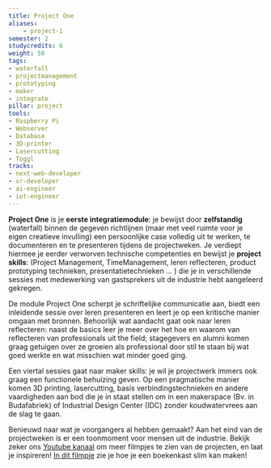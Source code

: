 ```yaml
---
title: Project One
aliases:
    - project-1
semester: 2
studycredits: 6
weight: 50
tags:
- waterfall
- projectmanagement
- prototyping
- maker
- integrate
pillar: project
tools:
- Raspberry Pi
- Webserver
- Database
- 3D-printer
- Lasercutting
- Toggl
tracks:
- next-web-developer
- xr-developer
- ai-engineer
- iot-engineer
---
```


**Project One** is je **eerste integratiemodule**: je bewijst door **zelfstandig** (waterfall) binnen de gegeven richtlijnen (maar met veel ruimte voor je eigen creatieve invulling) een persoonlijke case volledig uit te werken, te documenteren en te presenteren tijdens de projectweken. Je verdiept hiermee je eerder verworven technische competenties en bewijst je **project skills**: (Project Management, TimeManagement, leren reflecteren, product prototyping technieken, presentatietechnieken ... ) die je in verschillende sessies met medewerking van gastsprekers uit de industrie hebt aangeleerd gekregen.

De module Project One scherpt je schriftelijke communicatie aan, biedt een inleidende sessie over leren presenteren en leert je op een kritische manier omgaan met bronnen.
Behoorlijk wat aandacht gaat ook naar leren reflecteren: naast de basics leer je meer over het hoe en waarom van reflecteren van professionals uit the field; stagegevers en alumni komen graag getuigen over ze groeien als professional door stil te staan bij wat goed werkte en wat misschien wat minder goed ging.  

Een viertal sessies gaat naar maker skills: je wil je projectwerk immers ook graag een functionele behuizing geven. Op een pragmatische manier komen 3D printing, lasercutting, basis verbindingstechnieken en andere vaardigheden aan bod die je in staat stellen om in een makerspace (Bv. in Budafabriek) of Industrial Design Center (IDC) zonder koudwatervrees aan de slag te gaan.

Benieuwd naar wat je voorgangers al hebben gemaakt? Aan het eind van de projectweken is er een toonmoment voor mensen uit de industrie. 
Bekijk zeker ons [Youtube kanaal](https://www.youtube.com/channel/UC6lyX8GadHRNPo7FTzrQtow) om meer filmpjes te zien van de projecten, en laat je inspireren! [In dit filmpje](https://www.youtube.com/watch?v=bsGKQyBfyUs) zie je hoe je een boekenkast slim kan maken!